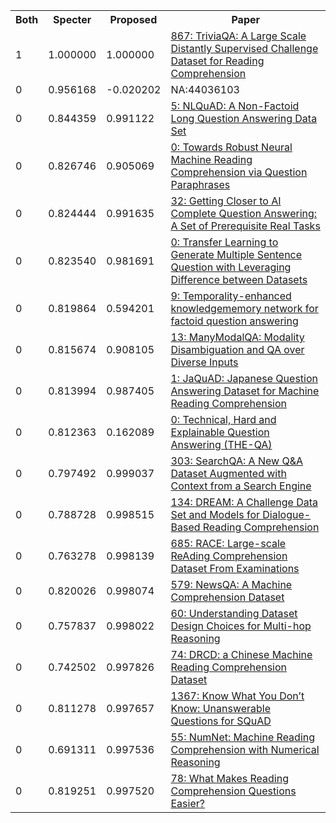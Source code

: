 <html><table><tr>
<th>Both</th>
<th>Specter</th>
<th>Proposed</th>
<th>Paper</th>
</tr>
<tr>
<td>1</td>
<td>1.000000</td>
<td>1.000000</td>
<td><a href="https://www.semanticscholar.org/paper/f010affab57b5fcf1cd6be23df79d8ec98c7289c">867: TriviaQA: A Large Scale Distantly Supervised Challenge Dataset for Reading Comprehension</a></td>
</tr>
<tr>
<td>0</td>
<td>0.956168</td>
<td>-0.020202</td>
<td>NA:44036103</td>
</tr>
<tr>
<td>0</td>
<td>0.844359</td>
<td>0.991122</td>
<td><a href="https://www.semanticscholar.org/paper/0371c6376d08d7368e4feea161b4909032b59a35">5: NLQuAD: A Non-Factoid Long Question Answering Data Set</a></td>
</tr>
<tr>
<td>0</td>
<td>0.826746</td>
<td>0.905069</td>
<td><a href="https://www.semanticscholar.org/paper/6b4610d1ff3a69650b3b8311bfa378396c6725a1">0: Towards Robust Neural Machine Reading Comprehension via Question Paraphrases</a></td>
</tr>
<tr>
<td>0</td>
<td>0.824444</td>
<td>0.991635</td>
<td><a href="https://www.semanticscholar.org/paper/a87f0bac2ed58e8a79d33d0c1cf81c6407cd645f">32: Getting Closer to AI Complete Question Answering: A Set of Prerequisite Real Tasks</a></td>
</tr>
<tr>
<td>0</td>
<td>0.823540</td>
<td>0.981691</td>
<td><a href="https://www.semanticscholar.org/paper/7f04ae47eaa8890d77d8557851fd611e8d0d1548">0: Transfer Learning to Generate Multiple Sentence Question with Leveraging Difference between Datasets</a></td>
</tr>
<tr>
<td>0</td>
<td>0.819864</td>
<td>0.594201</td>
<td><a href="https://www.semanticscholar.org/paper/70433e3f2257f30ab16fbbfa9881e345a9769d96">9: Temporality-enhanced knowledgememory network for factoid question answering</a></td>
</tr>
<tr>
<td>0</td>
<td>0.815674</td>
<td>0.908105</td>
<td><a href="https://www.semanticscholar.org/paper/6b578fe40abc9ec29424d342a8d676c88a98b921">13: ManyModalQA: Modality Disambiguation and QA over Diverse Inputs</a></td>
</tr>
<tr>
<td>0</td>
<td>0.813994</td>
<td>0.987405</td>
<td><a href="https://www.semanticscholar.org/paper/2ec3fb471f059fe401c7e1d7d7a199ba4feae814">1: JaQuAD: Japanese Question Answering Dataset for Machine Reading Comprehension</a></td>
</tr>
<tr>
<td>0</td>
<td>0.812363</td>
<td>0.162089</td>
<td><a href="https://www.semanticscholar.org/paper/958c347dc335870b3f15f5a5fc302302f030bdfa">0: Technical, Hard and Explainable Question Answering (THE-QA)</a></td>
</tr>
<tr>
<td>0</td>
<td>0.797492</td>
<td>0.999037</td>
<td><a href="https://www.semanticscholar.org/paper/3adff57fd09965224506a1bacc0579d9d3c8c11e">303: SearchQA: A New Q&A Dataset Augmented with Context from a Search Engine</a></td>
</tr>
<tr>
<td>0</td>
<td>0.788728</td>
<td>0.998515</td>
<td><a href="https://www.semanticscholar.org/paper/6ff68b34a5f78bdd14437fe5a79aebbc42c26467">134: DREAM: A Challenge Data Set and Models for Dialogue-Based Reading Comprehension</a></td>
</tr>
<tr>
<td>0</td>
<td>0.763278</td>
<td>0.998139</td>
<td><a href="https://www.semanticscholar.org/paper/636a79420d838eabe4af7fb25d6437de45ab64e8">685: RACE: Large-scale ReAding Comprehension Dataset From Examinations</a></td>
</tr>
<tr>
<td>0</td>
<td>0.820026</td>
<td>0.998074</td>
<td><a href="https://www.semanticscholar.org/paper/3eda43078ae1f4741f09be08c4ecab6229046a5c">579: NewsQA: A Machine Comprehension Dataset</a></td>
</tr>
<tr>
<td>0</td>
<td>0.757837</td>
<td>0.998022</td>
<td><a href="https://www.semanticscholar.org/paper/8f0acd82bc51c3c95a02e26ac1010b5bfcd600a1">60: Understanding Dataset Design Choices for Multi-hop Reasoning</a></td>
</tr>
<tr>
<td>0</td>
<td>0.742502</td>
<td>0.997826</td>
<td><a href="https://www.semanticscholar.org/paper/c997d481606f0346164511cabe74c6d1ef3f6be5">74: DRCD: a Chinese Machine Reading Comprehension Dataset</a></td>
</tr>
<tr>
<td>0</td>
<td>0.811278</td>
<td>0.997657</td>
<td><a href="https://www.semanticscholar.org/paper/4d1c856275744c0284312a3a50efb6ca9dc4cd4c">1367: Know What You Don’t Know: Unanswerable Questions for SQuAD</a></td>
</tr>
<tr>
<td>0</td>
<td>0.691311</td>
<td>0.997536</td>
<td><a href="https://www.semanticscholar.org/paper/730043364aed106241ef18ab3e3b5e316802a254">55: NumNet: Machine Reading Comprehension with Numerical Reasoning</a></td>
</tr>
<tr>
<td>0</td>
<td>0.819251</td>
<td>0.997520</td>
<td><a href="https://www.semanticscholar.org/paper/1d97b7aaf42c798225283987a1cd7df09c5d9b31">78: What Makes Reading Comprehension Questions Easier?</a></td>
</tr>
</table></html>
